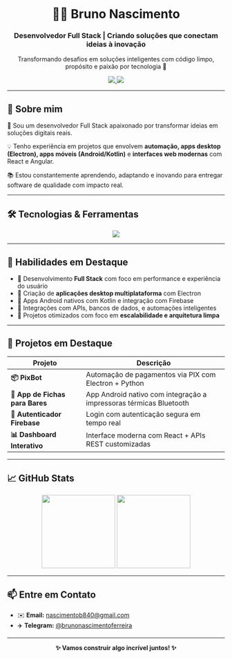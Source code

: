 <div align="center">

<h1>👨‍💻 Bruno Nascimento</h1>
<h3>Desenvolvedor Full Stack | Criando soluções que conectam ideias à inovação</h3>

<p>Transformando desafios em soluções inteligentes com código limpo, propósito e paixão por tecnologia 🚀</p>

<a href="https://t.me/brunonascimentoferreira">
  <img src="https://img.shields.io/badge/Telegram-2CA5E0?style=for-the-badge&logo=telegram&logoColor=white"/>
</a>
<a href="mailto:nascimentob840@gmail.com">
  <img src="https://img.shields.io/badge/Email-D14836?style=for-the-badge&logo=gmail&logoColor=white"/>
</a>

</div>

---

## 🚀 Sobre mim

🎯 Sou um desenvolvedor Full Stack apaixonado por transformar ideias em soluções digitais reais.

💡 Tenho experiência em projetos que envolvem **automação, apps desktop (Electron), apps móveis (Android/Kotlin)** e **interfaces web modernas** com React e Angular.

📚 Estou constantemente aprendendo, adaptando e inovando para entregar software de qualidade com impacto real.

---

## 🛠️ Tecnologias & Ferramentas

<div align="center">
  
  <img src="https://skillicons.dev/icons?i=react,electron,js,php,ts,nodejs,androidstudio,kotlin,java,python,postgres,firebase,angular&theme=light" />

</div>

---

## 🧠 Habilidades em Destaque

- 🔹 Desenvolvimento **Full Stack** com foco em performance e experiência do usuário
- 🔹 Criação de **aplicações desktop multiplataforma** com Electron
- 🔹 Apps Android nativos com Kotlin e integração com Firebase
- 🔹 Integrações com APIs, bancos de dados, e automações inteligentes
- 🔹 Projetos otimizados com foco em **escalabilidade e arquitetura limpa**

---

## 🌟 Projetos em Destaque

| Projeto | Descrição |
|--------|-----------|
| **📦 PixBot** | Automação de pagamentos via PIX com Electron + Python |
| **📲 App de Fichas para Bares** | App Android nativo com integração a impressoras térmicas Bluetooth |
| **🔐 Autenticador Firebase** | Login com autenticação segura em tempo real |
| **📊 Dashboard Interativo** | Interface moderna com React + APIs REST customizadas |

---

## 📈 GitHub Stats

<div align="center">

<img src="https://github-readme-stats.vercel.app/api?username=nascimentodeveloper&show_icons=true&theme=dracula&hide_border=true&count_private=true" height="170"/> 
<img src="https://github-readme-stats.vercel.app/api/top-langs/?username=nascimentodeveloper&layout=compact&theme=dracula&hide_border=true" height="170"/>

</div>

---

## 📫 Entre em Contato

- ✉️ **Email:** [nascimentob840@gmail.com](mailto:nascimentob840@gmail.com)  
- ✈️ **Telegram:** [@brunonascimentoferreira](https://t.me/brunonascimentoferreira)

---

<div align="center">
  
  <b>✨ Vamos construir algo incrível juntos! ✨</b>

</div>
